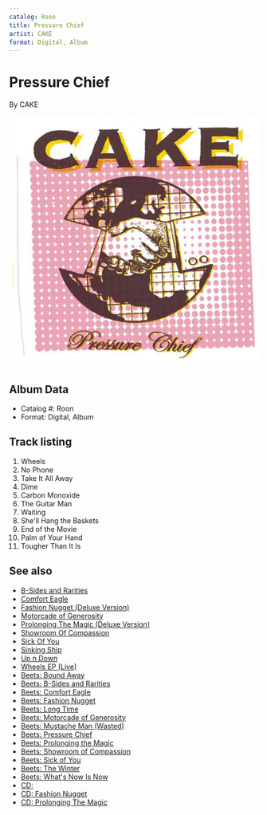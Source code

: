 ```yaml
---
catalog: Roon
title: Pressure Chief
artist: CAKE
format: Digital, Album
---
```


# Pressure Chief

By CAKE

![](../../assets/albumcovers/CAKE-Pressure_Chief.png)

## Album Data

- Catalog #: Roon
- Format: Digital, Album


## Track listing


1. Wheels
2. No Phone
3. Take It All Away
4. Dime
5. Carbon Monoxide
6. The Guitar Man
7. Waiting
8. She'll Hang the Baskets
9. End of the Movie
10. Palm of Your Hand
11. Tougher Than It Is


## See also

- [B-Sides and Rarities](B-Sides_and_Rarities.md)
- [Comfort Eagle](Comfort_Eagle.md)
- [Fashion Nugget (Deluxe Version)](Fashion_Nugget_Deluxe_Version.md)
- [Motorcade of Generosity](Motorcade_of_Generosity.md)
- [Prolonging The Magic (Deluxe Version)](Prolonging_The_Magic_Deluxe_Version.md)
- [Showroom Of Compassion](Showroom_Of_Compassion.md)
- [Sick Of You](Sick_Of_You.md)
- [Sinking Ship](Sinking_Ship.md)
- [Up n Down](Up_n_Down.md)
- [Wheels EP (Live)](Wheels_EP_Live.md)
- [Beets: Bound Away](../../Beets/CAKE/Bound_Away.md)
- [Beets: B-Sides and Rarities](../../Beets/CAKE/B-Sides_and_Rarities.md)
- [Beets: Comfort Eagle](../../Beets/CAKE/Comfort_Eagle.md)
- [Beets: Fashion Nugget](../../Beets/CAKE/Fashion_Nugget.md)
- [Beets: Long Time](../../Beets/CAKE/Long_Time.md)
- [Beets: Motorcade of Generosity](../../Beets/CAKE/Motorcade_of_Generosity.md)
- [Beets: Mustache Man (Wasted)](../../Beets/CAKE/Mustache_Man_Wasted.md)
- [Beets: Pressure Chief](../../Beets/CAKE/Pressure_Chief.md)
- [Beets: Prolonging the Magic](../../Beets/CAKE/Prolonging_the_Magic.md)
- [Beets: Showroom of Compassion](../../Beets/CAKE/Showroom_of_Compassion.md)
- [Beets: Sick of You](../../Beets/CAKE/Sick_of_You.md)
- [Beets: The Winter](../../Beets/CAKE/The_Winter.md)
- [Beets: What's Now Is Now](../../Beets/CAKE/Whats_Now_Is_Now.md)
- [CD: ](../../CD/CAKE/CAKE.md)
- [CD: Fashion Nugget](../../CD/CAKE/Fashion_Nugget.md)
- [CD: Prolonging The Magic](../../CD/CAKE/Prolonging_The_Magic.md)

